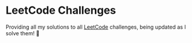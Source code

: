 # LeetCode Challenges
Providing all my solutions to all [LeetCode](https://leetcode.com) challenges, being updated as I solve them! 🚀